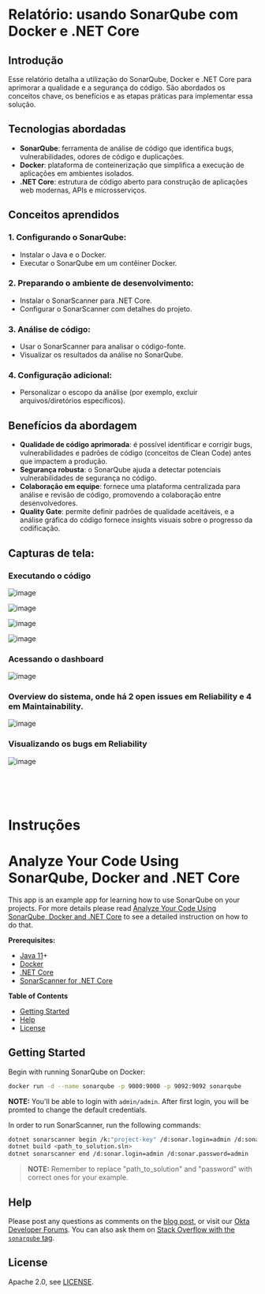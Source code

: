 
# Relatório: usando SonarQube com Docker e .NET Core

## Introdução

Esse relatório detalha a utilização do SonarQube, Docker e .NET Core para aprimorar a qualidade e a segurança do código. São abordados os conceitos chave, os benefícios e as etapas práticas para implementar essa solução.

## Tecnologias abordadas
- **SonarQube**: ferramenta de análise de código que identifica bugs, vulnerabilidades, odores de código e duplicações.
- **Docker**:  plataforma de conteinerização que simplifica a execução de aplicações em ambientes isolados.
- **.NET Core**: estrutura de código aberto para construção de aplicações web modernas, APIs e microsserviços.


## Conceitos aprendidos
### 1. Configurando o SonarQube:
- Instalar o Java e o Docker.
- Executar o SonarQube em um contêiner Docker.

### 2. Preparando o ambiente de desenvolvimento:
- Instalar o SonarScanner para .NET Core.
- Configurar o SonarScanner com detalhes do projeto.

### 3. Análise de código:
- Usar o SonarScanner para analisar o código-fonte.
- Visualizar os resultados da análise no SonarQube.

### 4. Configuração adicional:
- Personalizar o escopo da análise (por exemplo, excluir arquivos/diretórios específicos).

## Benefícios da abordagem
- **Qualidade de código aprimorada**: é possível identificar e corrigir bugs, vulnerabilidades e padrões de código (conceitos de Clean Code) antes que impactem a produção.
- **Segurança robusta**: o SonarQube ajuda a detectar potenciais vulnerabilidades de segurança no código.
- **Colaboração em equipe**: fornece uma plataforma centralizada para análise e revisão de código, promovendo a colaboração entre desenvolvedores.
- **Quality Gate**: permite definir padrões de qualidade aceitáveis, e a análise gráfica do código fornece insights visuais sobre o progresso da codificação.



## Capturas de tela: 

### Executando o código
![image](assets/1.png)
<br>

![image](assets/2.png)
<br>

![image](assets/3.png)
<br>

![image](assets/4.png)
<br>

### Acessando o dashboard
![image](assets/5.png)
<br>

### Overview do sistema, onde há 2 open issues em Reliability e 4 em Maintainability.
![image](assets/6.png)
<br>

### Visualizando os bugs em Reliability
![image](assets/7.png)
<br>








<br>
<br>
<br>











# Instruções

# Analyze Your Code Using SonarQube, Docker and .NET Core

This app is an example app for learning how to use SonarQube on your projects. For more details please read [Analyze Your Code Using SonarQube, Docker and .NET Core](link_to_replace) to see a detailed instruction on how to do that.

**Prerequisites:**

- [Java 11](https://adoptopenjdk.net/)+
- [Docker](https://docs.docker.com/get-docker/)
- [.NET Core](https://dotnet.microsoft.com/download)
- [SonarScanner for .NET Core](https://github.com/SonarSource/sonar-scanner-msbuild/releases/download/4.7.1.2311/sonar-scanner-msbuild-4.7.1.2311-netcoreapp2.0.zip)

**Table of Contents**

- [Getting Started](#getting-started)
- [Help](#help)
- [License](#license)

## Getting Started

Begin with running SonarQube on Docker:
```sh
docker run -d --name sonarqube -p 9000:9000 -p 9092:9092 sonarqube
```

**NOTE:** You'll be able to login with `admin/admin`. After first login, you will be promted to change the default credentials.

In order to run SonarScanner, run the following commands:

```sh
dotnet sonarscanner begin /k:"project-key" /d:sonar.login=admin /d:sonar.password=admin
dotnet build <path_to_solution.sln>
dotnet sonarscanner end /d:sonar.login=admin /d:sonar.password=admin
```

> **NOTE:** Remember to replace "path_to_solution" and "password" with correct ones for your example.

## Help

Please post any questions as comments on the [blog post](link_to_replace), or visit our [Okta Developer Forums](https://devforum.okta.com/). You can also ask them on [Stack Overflow with the `sonarqube` tag](https://stackoverflow.com/tags/sonarqube).

## License

Apache 2.0, see [LICENSE](LICENSE).
